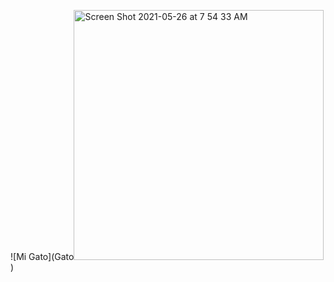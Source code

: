 ![Mi Gato](Gato<img width="400" alt="Screen Shot 2021-05-26 at 7 54 33 AM" src="https://user-images.githubusercontent.com/82854796/121201082-41aa2b00-c842-11eb-9035-869fd8dd47d4.png">)


